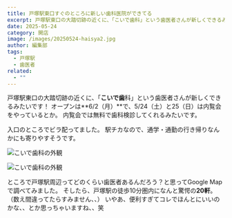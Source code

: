 ```yaml
---
title: 戸塚駅東口すぐのところに新しい歯科医院ができてる
excerpt: 戸塚駅東口の大踏切跡の近くに、「こいで歯科」という歯医者さんが新しくできるみたい
date: 2025-05-24
category: 開店
image: /images/20250524-haisya2.jpg
author: 編集部
tags:
  - 戸塚駅
  - 歯医者
related:
  - ""
---
```

戸塚駅東口の大踏切跡の近くに、「**こいで歯**科」という歯医者さんが新しくできるみたいです！
オープンは**6/2（月）**で、5/24（土）と25（日）は内覧会をやっているとか。
内覧会では無料で歯科検診してくれるみたいです。

入口のところでビラ配ってました。
駅チカなので、通学・通勤の行き帰りなんかにも寄りやすそうです。

<Img src="/images/20250524-haisya.jpg"
     alt="こいで歯科の外観"
     class="mx-auto w-full md:w-2/3 rounded-lg shadow-md mb-8" />

<Img src="/images/20250524-haisya2.jpg"
     alt="こいで歯科の外観"
     class="mx-auto w-full md:w-2/3 rounded-lg shadow-md mb-8" />

ところで戸塚駅周辺ってどのくらい歯医者あるんだろう？と思ってGoogle Mapで調べてみました。
そしたら、戸塚駅の徒歩10分圏内になんと驚愕の**20軒**。（数え間違ってたらすみません、、）
いやあ、便利すぎてコレでほんとにいいのかな、、とか思っちゃいますね、、笑
